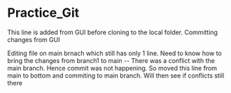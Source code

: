 # Practice_Git

This line is added from GUI before cloning to the local folder. Committing changes from GUI

















Editing file on main brnach which still has only 1 line. Need to know how to bring the changes from branch1 to main -- There was a conflict with the main branch. Hence commit was not happening. So moved this line from main to bottom and commiting to main branch. Will then see if conflicts still there
